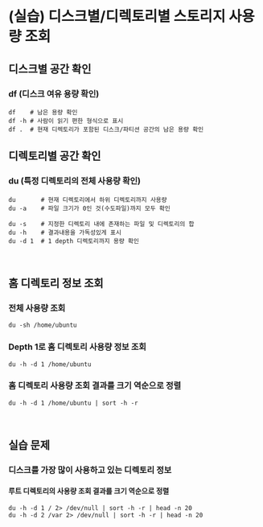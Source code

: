 # (실습) 디스크별/디렉토리별 스토리지 사용량 조회
## 디스크별 공간 확인
### df  (디스크 여유 용량 확인)
```
df    # 남은 용량 확인
df -h # 사람이 읽기 편한 형식으로 표시
df .  # 현재 디렉토리가 포함된 디스크/파티션 공간의 남은 용량 확인
```

## 디렉토리별 공간 확인
### du  (특정 디렉토리의 전체 사용량 확인)
```
du       # 현재 디렉토리에서 하위 디렉토리까지 사용량
du -a    # 파일 크기가 0인 것(수도파일)까지 모두 확인

du -s    # 지정한 디렉토리 내에 존재하는 파일 및 디렉토리의 합 
du -h    # 결과내용을 가독성있게 표시
du -d 1  # 1 depth 디렉토리까지 용량 확인
```

<br/>

## 홈 디렉토리 정보 조회 
### 전체 사용량 조회
```
du -sh /home/ubuntu
```

### Depth 1로 홈 디렉토리 사용량 정보 조회
```
du -h -d 1 /home/ubuntu
```

### 홈 디렉토리 사용량 조회 결과를 크기 역순으로 정렬
```
du -h -d 1 /home/ubuntu | sort -h -r
```

<br/>

## 실습 문제
### 디스크를 가장 많이 사용하고 있는 디렉토리 정보
#### 루트 디렉토리의 사용량 조회 결과를 크기 역순으로 정렬
```
du -h -d 1 / 2> /dev/null | sort -h -r | head -n 20
du -h -d 2 /var 2> /dev/null | sort -h -r | head -n 20
```
